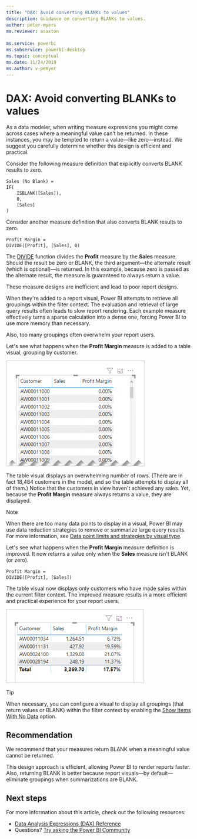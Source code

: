 ```yaml
---
title: "DAX: Avoid converting BLANKs to values"
description: Guidance on converting BLANKs to values.
author: peter-myers
ms.reviewer: asaxton

ms.service: powerbi
ms.subservice: powerbi-desktop
ms.topic: conceptual
ms.date: 11/24/2019
ms.author: v-pemyer
---
```


# DAX: Avoid converting BLANKs to values

As a data modeler, when writing measure expressions you might come across cases where a meaningful value can't be returned. In these instances, you may be tempted to return a value—like zero—instead. We suggest you carefully determine whether this design is efficient and practical.

Consider the following measure definition that explicitly converts BLANK results to zero.

```dax
Sales (No Blank) =
IF(
    ISBLANK([Sales]),
    0,
    [Sales]
)
```

Consider another measure definition that also converts BLANK results to zero.

```dax
Profit Margin =
DIVIDE([Profit], [Sales], 0)
```

The [DIVIDE](/dax/divide-function-dax) function divides the **Profit** measure by the **Sales** measure. Should the result be zero or BLANK, the third argument—the alternate result (which is optional)—is returned. In this example, because zero is passed as the alternate result, the measure is guaranteed to always return a value.

These measure designs are inefficient and lead to poor report designs.

When they're added to a report visual, Power BI attempts to retrieve all groupings within the filter context. The evaluation and retrieval of large query results often leads to slow report rendering. Each example measure effectively turns a sparse calculation into a dense one, forcing Power BI to use more memory than necessary.

Also, too many groupings often overwhelm your report users.

Let's see what happens when the **Profit Margin** measure is added to a table visual, grouping by customer.

![Screenshot of Power B I Desktop showing table visual of data.](media/dax-avoid-converting-blank/table-visual-poor.png)

The table visual displays an overwhelming number of rows. (There are in fact 18,484 customers in the model, and so the table attempts to display all of them.) Notice that the customers in view haven't achieved any sales. Yet, because the **Profit Margin** measure always returns a value, they are displayed.

> [!NOTE]
> When there are too many data points to display in a visual, Power BI may use data reduction strategies to remove or summarize large query results. For more information, see [Data point limits and strategies by visual type](../visuals/power-bi-data-points.md).

Let's see what happens when the **Profit Margin** measure definition is improved. It now returns a value only when the **Sales** measure isn't BLANK (or zero).

```dax
Profit Margin =
DIVIDE([Profit], [Sales])
```

The table visual now displays only customers who have made sales within the current filter context. The improved measure results in a more efficient and practical experience for your report users.

![Screenshot of Power B I Desktop showing table visual of data that has filtered content.](media/dax-avoid-converting-blank/table-visual-good.png)

> [!TIP]
> When necessary, you can configure a visual to display all groupings (that return values or BLANK) within the filter context by enabling the [Show Items With No Data](../create-reports/desktop-show-items-no-data.md) option.

## Recommendation

We recommend that your measures return BLANK when a meaningful value cannot be returned.

This design approach is efficient, allowing Power BI to render reports faster. Also, returning BLANK is better because report visuals—by default—eliminate groupings when summarizations are BLANK.

## Next steps

For more information about this article, check out the following resources:

- [Data Analysis Expressions (DAX) Reference](/dax/)
- Questions? [Try asking the Power BI Community](https://community.powerbi.com/)
